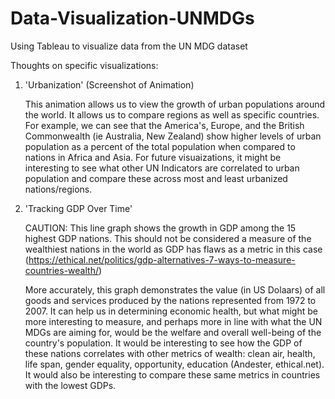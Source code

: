 # Data-Visualization-UNMDGs
 Using Tableau to visualize data from the UN MDG dataset
 
 Thoughts on specific visualizations:
 
   1. 'Urbanization' (Screenshot of Animation)
       
       This animation allows us to view the growth of urban populations around the world. It allows us to compare regions as well as specific countries. For example, we can see that the America's, Europe, and the British Commonwealth (ie Australia, New Zealand) show higher levels of urban population as a percent of the total population when compared to nations in Africa and Asia. For future visuaizations, it might be interesting to see what other UN Indicators are correlated to urban population and compare these across most and least urbanized nations/regions.
       
   2. 'Tracking GDP Over Time'
       
       CAUTION: This line graph shows the growth in GDP among the 15 highest GDP nations. This should not be considered a measure of the wealthiest nations in the world as GDP has flaws as a metric in this case (https://ethical.net/politics/gdp-alternatives-7-ways-to-measure-countries-wealth/)
       
       More accurately, this graph demonstrates the value (in US Dolaars) of all goods and services produced by the nations represented from 1972 to 2007. It can help us in determining economic health, but what might be more interesting to measure, and perhaps more in line with what the UN MDGs are aiming for, would be the welfare and overall well-being of the country's population. It would be interesting to see how the GDP of these nations correlates with other metrics of wealth: clean air, health, life span, gender equality, opportunity, education (Andester, ethical.net). It would also be interesting to compare these same metrics in countries with the lowest GDPs. 
       
       
